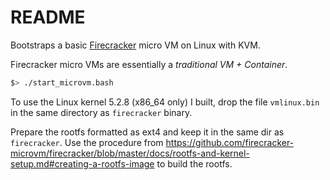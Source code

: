 # README

Bootstraps a basic [Firecracker](https://github.com/firecracker-microvm/firecracker) micro VM on Linux with KVM.

Firecracker micro VMs are essentially a *traditional VM + Container*.

```bash
$> ./start_microvm.bash
```

To use the Linux kernel 5.2.8 (x86_64 only) I built, drop the file `vmlinux.bin` in the same directory as `firecracker` binary.

Prepare the rootfs formatted as ext4 and keep it in the same dir as `firecracker`. Use the procedure from https://github.com/firecracker-microvm/firecracker/blob/master/docs/rootfs-and-kernel-setup.md#creating-a-rootfs-image to build the rootfs.

